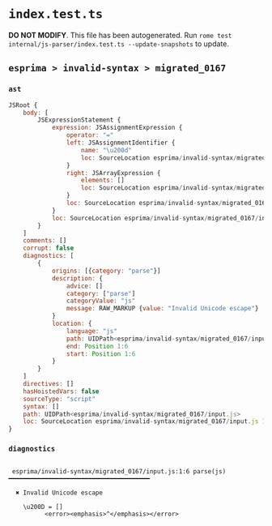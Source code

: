 # `index.test.ts`

**DO NOT MODIFY**. This file has been autogenerated. Run `rome test internal/js-parser/index.test.ts --update-snapshots` to update.

## `esprima > invalid-syntax > migrated_0167`

### `ast`

```javascript
JSRoot {
	body: [
		JSExpressionStatement {
			expression: JSAssignmentExpression {
				operator: "="
				left: JSAssignmentIdentifier {
					name: "\u200d"
					loc: SourceLocation esprima/invalid-syntax/migrated_0167/input.js 1:0-1:6 (\u200d)
				}
				right: JSArrayExpression {
					elements: []
					loc: SourceLocation esprima/invalid-syntax/migrated_0167/input.js 1:9-1:11
				}
				loc: SourceLocation esprima/invalid-syntax/migrated_0167/input.js 1:0-1:11
			}
			loc: SourceLocation esprima/invalid-syntax/migrated_0167/input.js 1:0-1:11
		}
	]
	comments: []
	corrupt: false
	diagnostics: [
		{
			origins: [{category: "parse"}]
			description: {
				advice: []
				category: ["parse"]
				categoryValue: "js"
				message: RAW_MARKUP {value: "Invalid Unicode escape"}
			}
			location: {
				language: "js"
				path: UIDPath<esprima/invalid-syntax/migrated_0167/input.js>
				end: Position 1:6
				start: Position 1:6
			}
		}
	]
	directives: []
	hasHoistedVars: false
	sourceType: "script"
	syntax: []
	path: UIDPath<esprima/invalid-syntax/migrated_0167/input.js>
	loc: SourceLocation esprima/invalid-syntax/migrated_0167/input.js 1:0-2:0
}
```

### `diagnostics`

```

 esprima/invalid-syntax/migrated_0167/input.js:1:6 parse(js) ━━━━━━━━━━━━━━━━━━━━━━━━━━━━━━━━━━━━━━━

  ✖ Invalid Unicode escape

    \u200D = []
          <error><emphasis>^</emphasis></error>


```
